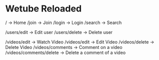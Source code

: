 # Wetube Reloaded

/ -> Home
/join -> Join
/login -> Login
/search -> Search

/users/edit -> Edit user
/users/delete -> Delete user

/videos/edit -> Watch Video
/videos/edit -> Edit Video
/videos/delete -> Delete Video
/videos/comments -> Comment on a video
/videos/comments/delete -> Delete a comment of a video
